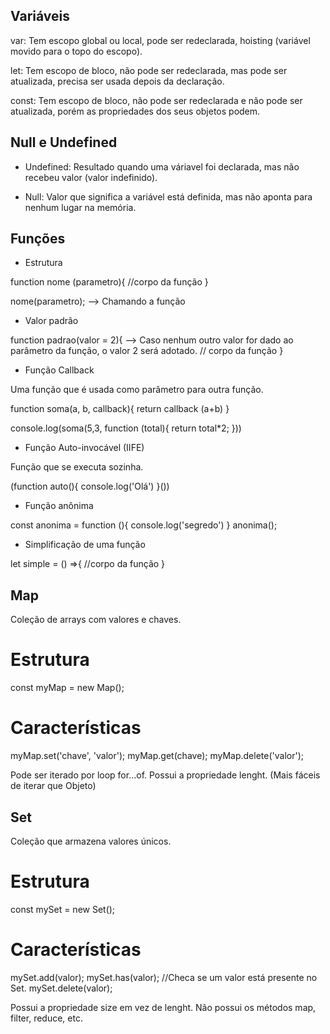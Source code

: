 ## Variáveis

var: Tem escopo global ou local, pode ser redeclarada, hoisting (variável movido para o topo do escopo).

let: Tem escopo de bloco, não pode ser redeclarada, mas pode ser atualizada, precisa ser usada depois da declaração.

const: Tem escopo de bloco, não pode ser redeclarada e não pode ser atualizada, porém as propriedades dos seus objetos podem.

## Null e Undefined

- Undefined: Resultado quando uma váriavel foi declarada, mas não recebeu valor (valor indefinido).

- Null: Valor que significa a variável está definida, mas não aponta para nenhum lugar na memória.

## Funções

- Estrutura

function nome (parametro){
  //corpo da função
}

nome(parametro);  --> Chamando a função

- Valor padrão

function padrao(valor = 2){   --> Caso nenhum outro valor for dado ao parâmetro da função, o valor 2 será adotado.
  // corpo da função
}

- Função Callback

Uma função que é usada como parâmetro para outra função.

function soma(a, b, callback){
    return callback (a+b)
}

console.log(soma(5,3, function (total){
    return total*2;
    }))

- Função Auto-invocável (IIFE)

Função que se executa sozinha.

(function auto(){
 console.log('Olá')
}())

- Função anônima

const anonima = function (){
    console.log('segredo')
}
anonima();

- Simplificação de uma função
 
let simple = () =>{
    //corpo da função
}

## Map

Coleção de arrays com valores e chaves.

# Estrutura

const myMap = new Map();

# Características

myMap.set('chave', 'valor');
myMap.get(chave);
myMap.delete('valor');

Pode ser iterado por loop for...of.
Possui a propriedade lenght.
(Mais fáceis de iterar que Objeto)

## Set

Coleção que armazena valores únicos.

# Estrutura

const mySet = new Set();

# Características

mySet.add(valor);
mySet.has(valor); //Checa se um valor está presente no Set.
mySet.delete(valor);

Possui a propriedade size em vez de lenght.
Não possui os métodos map, filter, reduce, etc.

